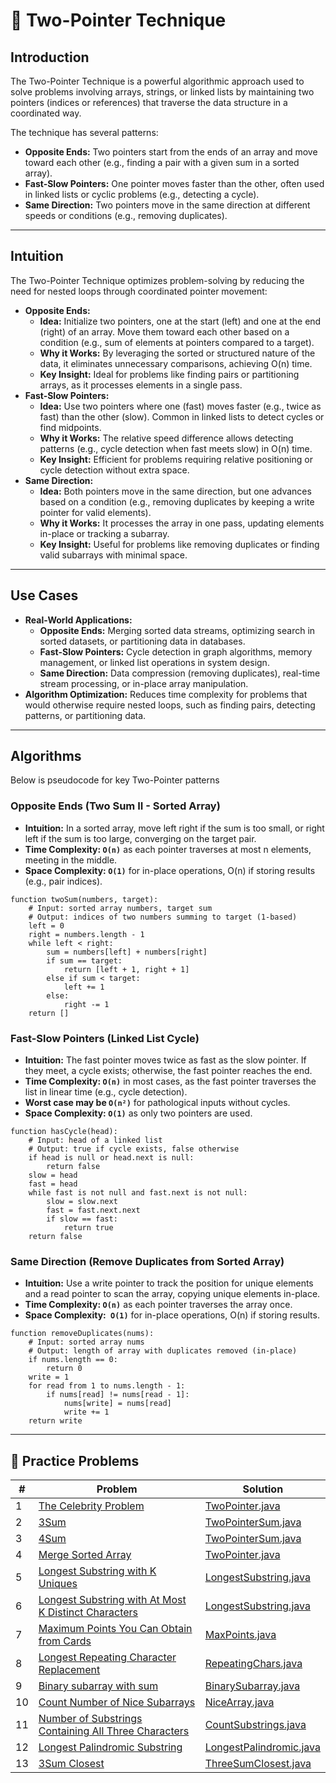 # 📍 Two-Pointer Technique

## Introduction

The Two-Pointer Technique is a powerful algorithmic approach used to solve problems involving arrays, strings, or linked
lists by maintaining two pointers (indices or references) that traverse the data structure in a coordinated way.

The technique has several patterns:

- **Opposite Ends:** Two pointers start from the ends of an array and move toward each other (e.g., finding a pair with
  a
  given sum in a sorted array).
- **Fast-Slow Pointers:** One pointer moves faster than the other, often used in linked lists or cyclic problems (e.g.,
  detecting a cycle).
- **Same Direction:** Two pointers move in the same direction at different speeds or conditions (e.g., removing
  duplicates).

---

## Intuition

The Two-Pointer Technique optimizes problem-solving by reducing the need for nested loops through coordinated pointer
movement:

* **Opposite Ends:**
    * **Idea:** Initialize two pointers, one at the start (left) and one at the end (right) of an array. Move them
      toward
      each other based on a condition (e.g., sum of elements at pointers compared to a target).
    * **Why it Works:** By leveraging the sorted or structured nature of the data, it eliminates unnecessary
      comparisons,
      achieving O(n) time.
    * **Key Insight:** Ideal for problems like finding pairs or partitioning arrays, as it processes elements in a
      single
      pass.
* **Fast-Slow Pointers:**
    * **Idea:** Use two pointers where one (fast) moves faster (e.g., twice as fast) than the other (slow). Common in
      linked lists to detect cycles or find midpoints.
    * **Why it Works:** The relative speed difference allows detecting patterns (e.g., cycle detection when fast meets
      slow) in O(n) time.
    * **Key Insight:** Efficient for problems requiring relative positioning or cycle detection without extra space.
* **Same Direction:**
    * **Idea:** Both pointers move in the same direction, but one advances based on a condition (e.g., removing
      duplicates by keeping a write pointer for valid elements).
    * **Why it Works:** It processes the array in one pass, updating elements in-place or tracking a subarray.
    * **Key Insight:** Useful for problems like removing duplicates or finding valid subarrays with minimal space.

---

## Use Cases

- **Real-World Applications:**
    - **Opposite Ends:** Merging sorted data streams, optimizing search in sorted datasets, or partitioning data in
      databases.
    - **Fast-Slow Pointers:** Cycle detection in graph algorithms, memory management, or linked list operations in
      system design.
    - **Same Direction:** Data compression (removing duplicates), real-time stream processing, or in-place array
      manipulation.
- **Algorithm Optimization:** Reduces time complexity for problems that would otherwise require nested loops, such as
  finding pairs, detecting patterns, or partitioning data.

---

## Algorithms

Below is pseudocode for key Two-Pointer patterns

### Opposite Ends (Two Sum II - Sorted Array)

- **Intuition:** In a sorted array, move left right if the sum is too small, or right left if the sum is too large,
  converging on the target pair.
- **Time Complexity: `O(n)`** as each pointer traverses at most n elements, meeting in the middle.
- **Space Complexity: `O(1)`** for in-place operations, O(n) if storing results (e.g., pair indices).

```
function twoSum(numbers, target):
    # Input: sorted array numbers, target sum
    # Output: indices of two numbers summing to target (1-based)
    left = 0
    right = numbers.length - 1
    while left < right:
        sum = numbers[left] + numbers[right]
        if sum == target:
            return [left + 1, right + 1]
        else if sum < target:
            left += 1
        else:
            right -= 1
    return []
```

### Fast-Slow Pointers (Linked List Cycle)

- **Intuition:** The fast pointer moves twice as fast as the slow pointer. If they meet, a cycle exists; otherwise, the
  fast pointer reaches the end.
- **Time Complexity: `O(n)`** in most cases, as the fast pointer traverses the list in linear time (e.g., cycle
  detection).
- **Worst case may be `O(n²)`** for pathological inputs without cycles.
- **Space Complexity: `O(1)`** as only two pointers are used.

```
function hasCycle(head):
    # Input: head of a linked list
    # Output: true if cycle exists, false otherwise
    if head is null or head.next is null:
        return false
    slow = head
    fast = head
    while fast is not null and fast.next is not null:
        slow = slow.next
        fast = fast.next.next
        if slow == fast:
            return true
    return false
```

### Same Direction (Remove Duplicates from Sorted Array)

- **Intuition:** Use a write pointer to track the position for unique elements and a read pointer to scan the array,
  copying
  unique elements in-place.
- **Time Complexity: `O(n)`** as each pointer traverses the array once.
- **Space Complexity:` O(1)`** for in-place operations, O(n) if storing results.

```
function removeDuplicates(nums):
    # Input: sorted array nums
    # Output: length of array with duplicates removed (in-place)
    if nums.length == 0:
        return 0
    write = 1
    for read from 1 to nums.length - 1:
        if nums[read] != nums[read - 1]:
            nums[write] = nums[read]
            write += 1
    return write
```

---

## 🧪 Practice Problems

| #  | Problem                                                                                                                                     | Solution                                                                        |
|----|---------------------------------------------------------------------------------------------------------------------------------------------|---------------------------------------------------------------------------------|
| 1  | [The Celebrity Problem](https://www.geeksforgeeks.org/problems/the-celebrity-problem/1)                                                     | [TwoPointer.java](./TwoPointer.java)                                            |
| 2  | [3Sum](https://leetcode.com/problems/3sum/)                                                                                                 | [TwoPointerSum.java](./TwoPointerSum.java)                                      |
| 3  | [4Sum](https://leetcode.com/problems/4sum/)                                                                                                 | [TwoPointerSum.java](./TwoPointerSum.java)                                      |
| 4  | [Merge Sorted Array](https://leetcode.com/problems/merge-sorted-array/)                                                                     | [TwoPointer.java](./TwoPointer.java)                                            |
| 5  | [Longest Substring with K Uniques](https://www.geeksforgeeks.org/problems/longest-k-unique-characters-substring0853/1)                      | [LongestSubstring.java](./twoPointerAndSlidingWindow/LongestSubstring.java)     |
| 6  | [Longest Substring with At Most K Distinct Characters](https://www.naukri.com/code360/problems/distinct-characters_2221410)                 | [LongestSubstring.java](./twoPointerAndSlidingWindow/LongestSubstring.java)     |
| 7  | [Maximum Points You Can Obtain from Cards](https://leetcode.com/problems/maximum-points-you-can-obtain-from-cards/)                         | [MaxPoints.java](./twoPointerAndSlidingWindow/MaxPoints.java)                   |
| 8  | [Longest Repeating Character Replacement](https://leetcode.com/problems/longest-repeating-character-replacement/)                           | [RepeatingChars.java](./twoPointerAndSlidingWindow/RepeatingChars.java)         |
| 9  | [Binary subarray with sum](https://leetcode.com/problems/binary-subarrays-with-sum/)                                                        | [BinarySubarray.java](./twoPointerAndSlidingWindow/BinarySubarray.java)         |
| 10 | [Count Number of Nice Subarrays](https://leetcode.com/problems/count-number-of-nice-subarrays/)                                             | [NiceArray.java](./twoPointerAndSlidingWindow/NiceArray.java)                   |
| 11 | [Number of Substrings Containing All Three Characters](https://leetcode.com/problems/number-of-substrings-containing-all-three-characters/) | [CountSubstrings.java](./twoPointerAndSlidingWindow/CountSubstrings.java)       |
| 12 | [Longest Palindromic Substring](https://leetcode.com/problems/longest-palindromic-substring/)                                               | [LongestPalindromic.java](./twoPointerAndSlidingWindow/LongestPalindromic.java) |
| 13 | [3Sum Closest](https://leetcode.com/problems/3sum-closest/)                                                                                 | [ThreeSumClosest.java](./twoPointerAndSlidingWindow/ThreeSumClosest.java)       |